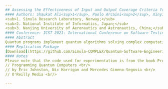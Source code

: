 ```yaml
---
## Assessing the Effectiveness of Input and Output Coverage Criteria for Testing Quantum Programs
#### Authors: Shaukat Ali<sup>1</sup>, Paolo Arcaini<sup>2</sup>, Xinyi Wang<sup>3</sup>, Tao Yue<sup>1, 3</sup>
<sub>1. Simula Research Laboratory, Norway;</sub>
<sub>2. National Institute of Informatics, Japan;</sub>
<sub>3. Nanjing University of Aeronautics and Astronautics, China;</sub>
#### Conference: ICST 2021: International Conference on Software Testing, Verification and Validation
#### Abstract
Quantum programs implement quantum algorithms solving complex computational problems. Testing such programs is challenging due to the inherent characteristics of Quantum Computing (QC), such as the probabilistic nature and computations in superposition. However, automated and systematic testing is needed to ensure the correct behavior of quantum programs. To this end, we present three coverage criteria defined on the inputs and outputs of a quantum program, together with their test generation strategies. To determine the passing and failing of a test suite, we define two types of test oracles. We also provide a procedure to determine the passing and failing of test suites with statistical analyses. To evaluate the cost-effectiveness of the three coverage criteria, we conducted experiments with five quantum programs. We used mutation analysis to determine the coverage criteria' effectiveness and cost in terms of number of test cases. Based on the results of mutation analysis, we identified equivalent mutants for quantum programs. 
#### Replication Package 
[Download](https://github.com/Simula-COMPLEX/Quantum-Software-Engineering/blob/main/ICST21.zip)
#### Notes
Please note that the code used for experimentation is from the book Programming Quantum Computers by Eric Johnston, Nic Harrigan and Mercedes Gimeno-Segovia. <br/>
// Programming Quantum Computers <br/>
// by Eric Johnston, Nic Harrigan and Mercedes Gimeno-Segovia <br/>
// O'Reilly Media <br/>

---
```

